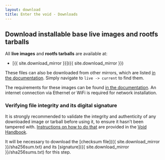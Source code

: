 ```yaml
---
layout: download
title: Enter the void - Downloads
---
```

## Download installable base live images and rootfs tarballs

All **live images** and **rootfs tarballs** are available at:

- [{{ site.download_mirror }}]({{ site.download_mirror }})

These files can also be downloaded from other mirrors, which are listed [in the documentation](https://docs.voidlinux.org/xbps/repositories/mirrors/index.html).
Simply navigate to `live -> current` to find them.

The requirements for these images can be found [in the documentation](https://docs.voidlinux.org/installation/index.html#base-system-requirements).
An internet connection via Ethernet or WiFi is required for network installation.

### Verifying file integrity and its digital signature

It is strongly recommended to validate the integrity and authenticity of any
downloaded image or tarball before using it, to ensure it hasn’t been tampered
with. [Instructions on how to do
that](https://docs.voidlinux.org/installation/index.html#verifying-images)
are provided in the [Void Handbook](https://docs.voidlinux.org/).

It will be necessary to download the [checksum file]({{ site.download_mirror }}/sha256sum.txt)
and its [signature]({{ site.download_mirror }}/sha256sums.txt) for this step.
